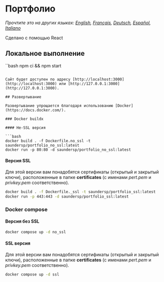 # Портфолио

_Прочтите это на других языках: [English](README.md), [Français](README.fr.md), [Deutsch](README.de.md), [Español](README.es.md), [Italiano](README.it.md)_

Сделано с помощью React

## Локальное выполнение

``bash
npm ci && npm start
```

Сайт будет доступен по адресу [http://localhost:3000](http://localhost:3000) или [http://127.0.0.1:3000](http://127.0.0.1:3000).

## Развертывание

Развертывание упрощается благодаря использованию [Docker](https://docs.docker.com/).

### Docker buildx

#### Не-SSL версия

```bash
docker build . -f Dockerfile.no_ssl -t saundersp/portfolio_no_ssl:latest
docker run -p 80:80 -d saundersp/portfolio_no_ssl:latest
```

#### Версия SSL

Для этой версии вам понадобятся сертификаты (открытый и закрытый ключи), расположенные в папке **certificates** (с именами _pert.pem_ и _privkey.pem_ соответственно).

```bash
docker build . -f Dockerfile._ssl -t saundersp/portfolio_ssl:latest
docker run -p 443:443 -d saundersp/portfolio_ssl:latest
```

### Docker compose

#### Версия без SSL

```bash
docker compose up -d no_ssl
```

#### SSL версия

Для этой версии вам понадобятся сертификаты (открытый и закрытый ключи), расположенные в папке **certificates** (с именами _pert.pem_ и _privkey.pem_ соответственно).

```bash
docker compose up -d ssl
```
